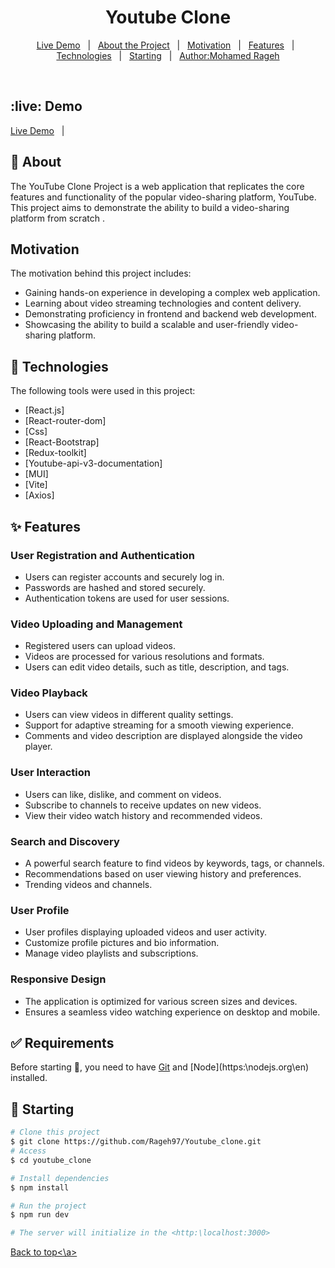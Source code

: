 <h1 align="center">Youtube Clone</h1>
<p align="center">
  <a href="#live-Demo">Live Demo</a> &#xa0; | &#xa0; 
  <a href="#dart-about">About the Project</a> &#xa0; | &#xa0; 
  <a href="#motivation">Motivation</a> &#xa0; | &#xa0; 
  <a href="#sparkles-features">Features</a> &#xa0; | &#xa0;
  <a href="#rocket-technologies">Technologies</a> &#xa0; | &#xa0;
  <a href="#checkered_flag-starting">Starting</a> &#xa0; | &#xa0;
  <a href="https://github.com/Rageh97" target="_blank">Author:Mohamed Rageh</a>
</p>

<br>

## :live: Demo

<a href="https://youtube-clone-d9uo-8pklr74ur-rageh97.vercel.app/">Live Demo</a> &#xa0; | &#xa0;

## :dart: About

The YouTube Clone Project is a web application that replicates the core features and functionality of the popular video-sharing platform, YouTube. This project aims to demonstrate the ability to build a video-sharing platform from scratch .

## Motivation

The motivation behind this project includes:

- Gaining hands-on experience in developing a complex web application.
- Learning about video streaming technologies and content delivery.
- Demonstrating proficiency in frontend and backend web development.
- Showcasing the ability to build a scalable and user-friendly video-sharing platform.

## :rocket: Technologies

The following tools were used in this project:

- [React.js]
- [React-router-dom]
- [Css]
- [React-Bootstrap]
- [Redux-toolkit]
- [Youtube-api-v3-documentation]
- [MUI]
- [Vite]
- [Axios]

## :sparkles: Features

### User Registration and Authentication

- Users can register accounts and securely log in.
- Passwords are hashed and stored securely.
- Authentication tokens are used for user sessions.

### Video Uploading and Management

- Registered users can upload videos.
- Videos are processed for various resolutions and formats.
- Users can edit video details, such as title, description, and tags.

### Video Playback

- Users can view videos in different quality settings.
- Support for adaptive streaming for a smooth viewing experience.
- Comments and video description are displayed alongside the video player.

### User Interaction

- Users can like, dislike, and comment on videos.
- Subscribe to channels to receive updates on new videos.
- View their video watch history and recommended videos.

### Search and Discovery

- A powerful search feature to find videos by keywords, tags, or channels.
- Recommendations based on user viewing history and preferences.
- Trending videos and channels.

### User Profile

- User profiles displaying uploaded videos and user activity.
- Customize profile pictures and bio information.
- Manage video playlists and subscriptions.

### Responsive Design

- The application is optimized for various screen sizes and devices.
- Ensures a seamless video watching experience on desktop and mobile.

## :white_check_mark: Requirements

Before starting :checkered_flag:, you need to have [Git](https:\git-scm.com) and [Node](https:\nodejs.org\en\) installed.

## :checkered_flag: Starting

```bash
# Clone this project
$ git clone https://github.com/Rageh97/Youtube_clone.git
# Access
$ cd youtube_clone

# Install dependencies
$ npm install

# Run the project
$ npm run dev

# The server will initialize in the <http:\localhost:3000>
```

<a href="#top">Back to top<\a>
